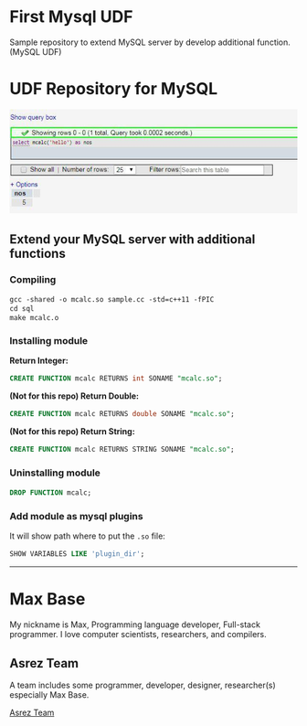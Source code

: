 # First Mysql UDF

Sample repository to extend MySQL server by develop additional function. (MySQL UDF)

# UDF Repository for MySQL

![screenshot - Extend your MySQL server with additional functions](screenshot1.jpg)

## Extend your MySQL server with additional functions

### Compiling

```
gcc -shared -o mcalc.so sample.cc -std=c++11 -fPIC
cd sql
make mcalc.o
```

### Installing module

**Return Integer:**
```sql
CREATE FUNCTION mcalc RETURNS int SONAME "mcalc.so";
```

**(Not for this repo) Return Double:**
```sql
CREATE FUNCTION mcalc RETURNS double SONAME "mcalc.so";
```

**(Not for this repo) Return String:**
```sql
CREATE FUNCTION mcalc RETURNS STRING SONAME "mcalc.so";
```



### Uninstalling module

```sql
DROP FUNCTION mcalc;
```

### Add module as mysql plugins

It will show path where to put the `.so` file:

```sql
SHOW VARIABLES LIKE 'plugin_dir';
```

---------

# Max Base

My nickname is Max, Programming language developer, Full-stack programmer. I love computer scientists, researchers, and compilers.

## Asrez Team

A team includes some programmer, developer, designer, researcher(s) especially Max Base.

[Asrez Team](https://www.asrez.com/)
